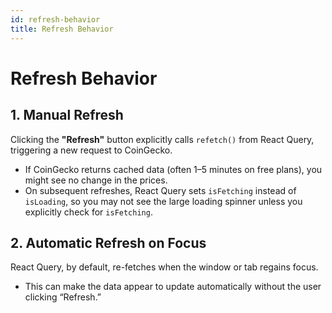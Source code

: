 ```yaml
---
id: refresh-behavior
title: Refresh Behavior
---
```


# Refresh Behavior

## 1. Manual Refresh
Clicking the **"Refresh"** button explicitly calls `refetch()` from React Query, triggering a new request to CoinGecko.

- If CoinGecko returns cached data (often 1–5 minutes on free plans), you might see no change in the prices.
- On subsequent refreshes, React Query sets `isFetching` instead of `isLoading`, so you may not see the large loading spinner unless you explicitly check for `isFetching`.

## 2. Automatic Refresh on Focus
React Query, by default, re-fetches when the window or tab regains focus.  
- This can make the data appear to update automatically without the user clicking “Refresh.”
